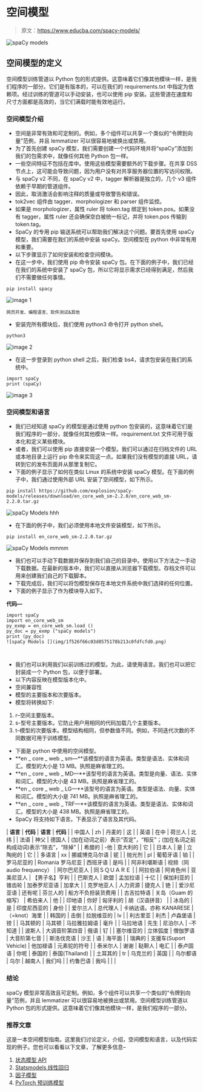 # 空间模型

> 原文：<https://www.educba.com/spacy-models/>

![spaCy models](img/8dda90849478e5aa191a957ee5c4b39f.png)



## 空间模型的定义

空间模型训练管道以 Python 包的形式提供。这意味着它们像其他模块一样，是我们程序的一部分。它们是有版本的，可以在我们的 requirements.txt 中指定为依赖项。经过训练的管道可以手动安装，也可以使用 pip 安装。这些管道在速度和尺寸方面都是高效的，当它们满载时能有效地运行。

### 空间模型介绍

*   空间是非常有效和可定制的。例如，多个组件可以共享一个类似的“令牌到向量”范例，并且 lemmatizer 可以很容易地被换出或禁用。
*   为了首先创建 spaCy 模型，我们需要创建一个代码环境并将“spaCy”添加到我们的包需求中，就像任何其他 Python 包一样。
*   一些空间特征不包括在库中。使用这些模型需要额外的下载步骤。在共享 DSS 节点上，这可能会导致问题，因为用户没有对共享服务器位置的写访问权限。
*   与 spaCy v2 不同，在 spaCy v2 中，tagger 解析器是独立的，几个 v3 组件依赖于早期的管道组件。
*   因此，取消激活会影响注释的质量或导致警告和错误。
*   tok2vec 组件由 tagger、morphologizer 和 parser 组件监控。
*   如果是 morphologizer，属性 ruler 将 token.tag 绑定到 token.pos。如果没有 tagger，属性 ruler 还会确保空白被统一标记，并将 token.pos 传输到 token.tag。
*   SpaCy 的专用 pip 输送系统可以帮助我们解决这个问题。要首先使用 spaCy 模型，我们需要在我们的系统中安装 spaCy。空间模型在 python 中非常有用和重要。
*   以下步骤显示了如何安装和检查空间模块。
*   在这一步中，我们使用 pip 命令安装 spaCy 包。在下面的例子中，我们已经在我们的系统中安装了 spaCy 包，所以它将显示需求已经得到满足，然后我们不需要做任何事情。

```
pip install spacy
```

![image 1](img/f10cf6e05f33dacdd1ddbdac9f28c6bc.png)



<small>网页开发、编程语言、软件测试&其他</small>

*   安装完所有模块后，我们使用 python3 命令打开 python shell。

```
python3
```

![image 2](img/eeb6b132bc703aa48a0c11268a8c2876.png)



*   在这一步登录到 python shell 之后，我们检查 bs4，请求包安装在我们的系统中。

```
import spaCy
print (spaCy)
```

![image 3](img/7fa2caec2b1d6eb76faf50e7ca3811ef.png)



### 空间模型和语言

*   我们已经知道 spaCy 的模型是通过使用 python 包安装的，这意味着它们是我们程序的一部分，就像任何其他模块一样。requirement.txt 文件可用于版本化和定义某些模块。
*   或者，我们可以使用 pip 直接安装一个模型。我们可以通过在归档文件的 URL 或本地目录上运行 pip 命令来实现这一点。如果我们没有模型的直接 URL，请转到它的发布页面并从那里复制它。
*   下面的例子显示了如何在类似 Linux 的系统中安装 spaCy 模型。在下面的例子中，我们通过使用外部 URL 安装了空间模型，如下所示。

```
pip install https://github.com/explosion/spaCy-models/releases/download/en_core_web_sm-2.2.0/en_core_web_sm-2.2.0.tar.gz
```

![spaCy Models hhh](img/c0953e1a3bd2b8a17dad7ffd9bb257eb.png)



*   在下面的例子中，我们必须使用本地文件安装模型，如下所示。

```
pip install en_core_web_sm-2.2.0.tar.gz
```

![spaCy Models mmmm](img/bfee15ef714f913232744fb268dc8053.png)



*   我们也可以手动下载数据并保存到我们自己的目录中。使用以下方法之一手动下载数据。在最新的版本中，我们可以直接从浏览器下载模型。存档文件可以用来创建我们自己的下载脚本。
*   下载完成后，我们可以将包模型保存在本地文件系统中我们选择的任何位置。
*   下面的例子显示了作为模块导入如下。

**代码—**

```
import spaCy
import en_core_web_sm
py_exmp = en_core_web_sm.load ()
py_doc = py_exmp ("spaCy models")
print (py_doc)
![spaCy Models [](img/1f526f66c03d0575178b213c0fdfcfd0.png)

 
```

*   我们也可以利用我们以前训练过的模型。为此，请使用语言。我们也可以把它封装成一个 Python 包，以便于部署。
*   以下内容反映在模型版本化中。
*   空间兼容性
*   模型的主要版本和次要版本。
*   模型将转换如下:

1.  r–空间主要版本。
2.  s-型号主要版本。它防止用户用相同的代码加载几个主要版本。
3.  t–模型的次要版本。模型结构相同，但参数值不同。例如，不同迭代次数的不同数据可用于训练模型。

*   下面是 python 中使用的空间模型。
*   **en _ core _ web _ sm—**该模型的语言为英语。类型是语法、实体和词汇。模型的大小是 13 MB。执照是麻省理工的。
*   **en _ core _ web _ MD—**该型号的语言为英语。类型是向量、语法、实体和词汇。模型的大小是 43 MB。执照是麻省理工的。
*   **en _ core _ web _ LG—**该型号的语言为英语。类型是语法、向量、实体和词汇。模型的大小是 741 MB。执照是麻省理工的。
*   **en _ core _ web _ TRF—**该模型的语言为英语。类型是语法、实体和词汇。模型的大小是 438 MB。执照是麻省理工的。
*   SpaCy 将支持如下语言。下表显示了语言及其代码。

| **语言** | **代码** | **语言** | **代码** |
| 中国人 | zh | 丹麦的 | 这 |
| 英语 | 在中 | 荷兰人 | 北纬 |
| 法语 | 神父 | 德国人 | (加在动词之前）表示“否定”，“相反”；(加在名词之前构成动词)表示“除去”，“除掉” |
| 希腊的 | -他 | 意大利的 | 它 |
| 日本人 | 是 | 立陶宛的 | 它 |
| 多语言 | xx | 挪威博克马尔语 | 铌 |
| 抛光剂 | pl | 葡萄牙语 | 铂 |
| 罗马尼亚的 | Romania 罗马尼亚 | 西班牙语 | 是吗 |
| 阿非利堪斯语 | 视频（同 audio frequency） | 阿尔巴尼亚人 | 同ＳＱＵＡＲＥ |
| 阿拉伯语 | 阿肯色州 | 亚美尼亚人 | 【男子名】亨利 |
| 巴斯克人 | 欧盟 | 孟加拉语 | 十亿 |
| 保加利亚的 | 锥齿轮 | 加泰罗尼亚语 | 加拿大 |
| 克罗地亚人 | 人力资源 | 捷克人 | 铯 |
| 爱沙尼亚语 | 还有呢 | 芬兰人的 | 船方不负担装货费用 |
| 古吉拉特语 | 关岛（Guam 的缩写） | 希伯来人 | 他 |
| 印地语 | 你好 | 匈牙利的 | 胡（汉语拼音） |
| 冰岛的 | 是 | 印度尼西亚的 | 身份 |
| 爱尔兰人 | 总代理人 | 卡纳达语。亦称 KANARESE | （=knot）海里 |
| 韩国的 | 击倒 | 拉脱维亚的 | lv |
| 利古里亚 | 利杰 | 卢森堡语 | 镑 |
| 马其顿的 | 马其顿 | 马拉雅拉姆语 | 毫升 |
| 马拉地语 | 先生 | 尼泊尔人 | -不知道 |
| 波斯人 | 大调音阶第四音 | 俄语 | 钌 |
| 塞尔维亚的 | 立体弧度 | 僧伽罗语 | 大音阶第七音 |
| 斯洛伐克语 | 沙王 | 语 | 海平面 |
| 瑞典的 | 支援车(Suport Vehicle) | 他加禄语 | 元素铊的符号 |
| 泰米尔人 | 谢谢 | 鞑靼人 | 电汇 |
| 泰卢固语 | 你呢 | 泰国的 | 泰国(Thailand) |
| 土耳其的 | tr | 乌克兰的 | 英国 |
| 乌尔都语 | 乌尔 | 越南人 | 我们吗 |
| 约鲁巴语 | 我吗 |  |  |

### 结论

spaCy 模型非常高效且可定制。例如，多个组件可以共享一个类似的“令牌到向量”范例，并且 lemmatizer 可以很容易地被换出或禁用。空间模型训练管道以 Python 包的形式提供。这意味着它们像其他模块一样，是我们程序的一部分。

### 推荐文章

这是一本空间模型指南。这里我们讨论定义，介绍，空间模型和语言，以及代码实现的例子。您也可以看看以下文章，了解更多信息–

1.  [状态模型 API](https://www.educba.com/statsmodels-api/)
2.  [Statsmodels 线性回归](https://www.educba.com/statsmodels-linear-regression/)
3.  [因子模型](https://www.educba.com/factor-models/)
4.  [PyTorch 预训练模型](https://www.educba.com/pytorch-pretrained-models/)





